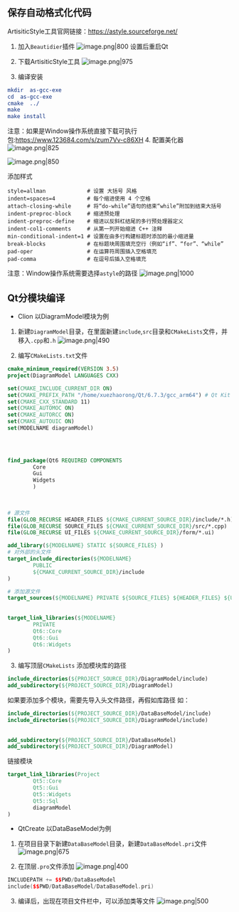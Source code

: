 ## 保存自动格式化代码
ArtisiticStyle工具官网链接：https://astyle.sourceforge.net/
1. 加入`Beautidier`插件 
![image.png|800](https://cdn.jsdelivr.net/gh/xuezhaorong/Picgo//Source/fix-dir/picgo/picgo-clipboard-images/2024/10/31/12-42-54-de52ad44f2382544adc182b72701b356-20241031124253-afc49f.png)
设置后重启Qt

2. 下载ArtisiticStyle工具
![image.png|975](https://cdn.jsdelivr.net/gh/xuezhaorong/Picgo//Source/fix-dir/picgo/picgo-clipboard-images/2024/10/31/12-43-39-40f0dd11096c986fd20f5d78bb9c09f9-20241031124338-c47d18.png)

3. 编译安装
```cmake
mkdir  as-gcc-exe
cd  as-gcc-exe
cmake  ../
make
make install 
```
注意：如果是Window操作系统直接下载可执行包:https://www.123684.com/s/zum7Vv-c86XH
4. 配置美化器
![image.png|825](https://cdn.jsdelivr.net/gh/xuezhaorong/Picgo//Source/fix-dir/picgo/picgo-clipboard-images/2024/10/31/12-45-39-943d092201c4851f05811dbe9bd0574e-20241031124538-b73a5d.png)

![image.png|850](https://cdn.jsdelivr.net/gh/xuezhaorong/Picgo//Source/fix-dir/picgo/picgo-clipboard-images/2024/10/31/12-46-53-44f86c2b96a3fd3140cba14fff2509dc-20241031124652-9a5c87.png)

添加样式
```
style=allman             # 设置 大括号 风格
indent=spaces=4          # 每个缩进使用 4 个空格
attach-closing-while     # 将“do-while”语句的结束“while”附加到结束大括号
indent-preproc-block     # 缩进预处理
indent-preproc-define    # 缩进以反斜杠结尾的多行预处理器定义
indent-col1-comments     # 从第一列开始缩进 C++ 注释
min-conditional-indent=1 # 设置在由多行构建标题时添加的最小缩进量
break-blocks             # 在标题块周围填充空行（例如“if”、“for”、“while”
pad-oper                 # 在运算符周围插入空格填充
pad-comma                # 在逗号后插入空格填充
```

注意：Window操作系统需要选择`astyle`的路径
![image.png|1000](https://cdn.jsdelivr.net/gh/xuezhaorong/Picgo//Source/fix-dir/picgo/picgo-clipboard-images/2024/11/05/09-49-57-845ce3e253ba0641d536aa73117e374b-20241105094956-a925a9.png)

## Qt分模块编译

* Clion
以DiagramModel模块为例
1. 新建`DiagramModel`目录，在里面新建`include`,`src`目录和`CMakeLists`文件，并移入`.cpp`和`.h`
![image.png|490](https://cdn.jsdelivr.net/gh/xuezhaorong/Picgo//Source/fix-dir/picgo/picgo-clipboard-images/2024/10/30/13-55-44-0e5d87f6210f664ab036a3283f62d91f-20241030135543-2c2943.png)

2. 编写`CMakeLists.txt`文件
```cmake
cmake_minimum_required(VERSION 3.5)  
project(DiagramModel LANGUAGES CXX)  

set(CMAKE_INCLUDE_CURRENT_DIR ON)
set(CMAKE_PREFIX_PATH "/home/xuezhaorong/Qt/6.7.3/gcc_arm64") # Qt Kit Dir
set(CMAKE_CXX_STANDARD 11)  
set(CMAKE_AUTOMOC ON)  
set(CMAKE_AUTORCC ON)  
set(CMAKE_AUTOUIC ON)  
set(MODELNAME diagramModel)


  
  
find_package(Qt6 REQUIRED COMPONENTS  
        Core  
        Gui  
        Widgets  
        )  
    

  
# 源文件  
file(GLOB_RECURSE HEADER_FILES ${CMAKE_CURRENT_SOURCE_DIR}/include/*.h)  
file(GLOB_RECURSE SOURCE_FILES ${CMAKE_CURRENT_SOURCE_DIR}/src/*.cpp)  
file(GLOB_RECURSE UI_FILES ${CMAKE_CURRENT_SOURCE_DIR}/form/*.ui)

add_library(${MODELNAME} STATIC ${SOURCE_FILES} )  
# 对外部的头文件
target_include_directories(${MODELNAME}  
        PUBLIC  
        ${CMAKE_CURRENT_SOURCE_DIR}/include  
)  

# 添加源文件  
target_sources(${MODELNAME} PRIVATE ${SOURCE_FILES} ${HEADER_FILES} ${UI_FILES})
  
  
target_link_libraries(${MODELNAME}  
		PRIVATE
        Qt6::Core  
        Qt6::Gui  
        Qt6::Widgets  
)
```

3. 编写顶层`CMakeLists`
添加模块库的路径
```cmake
include_directories(${PROJECT_SOURCE_DIR}/DiagramModel/include)
add_subdirectory(${PROJECT_SOURCE_DIR}/DiagramModel)

```

如果要添加多个模块，需要先导入头文件路径，再假如库路径
如：
```cmake
include_directories(${PROJECT_SOURCE_DIR}/DataBaseModel/include)  
include_directories(${PROJECT_SOURCE_DIR}/DiagramModel/include)  
  
  
add_subdirectory(${PROJECT_SOURCE_DIR}/DataBaseModel)  
add_subdirectory(${PROJECT_SOURCE_DIR}/DiagramModel)
```

链接模块
```cmake
target_link_libraries(Project  
        Qt5::Core  
        Qt5::Gui  
        Qt5::Widgets  
        Qt5::Sql  
        diagramModel  
)
```

* QtCreate
以DataBaseModel为例
1. 在项目目录下新建`DataBaseModel`目录，新建`DataBaseModel.pri`文件
![image.png|675](https://cdn.jsdelivr.net/gh/xuezhaorong/Picgo//Source/fix-dir/picgo/picgo-clipboard-images/2024/10/30/14-30-06-c1c603c296c25d5159860764a0f44eda-20241030143005-e4008b.png)

2. 在顶层`.pro`文件添加
![image.png|400](https://cdn.jsdelivr.net/gh/xuezhaorong/Picgo//Source/fix-dir/picgo/picgo-clipboard-images/2024/10/30/14-31-59-48310fc91b61ae85cae8e831ada9e3aa-20241030143158-785e2f.png)

```cpp
INCLUDEPATH += $$PWD/DataBaseModel
include($$PWD/DataBaseModel/DataBaseModel.pri)
```

3. 编译后，出现在项目文件栏中，可以添加类等文件
![image.png|500](https://cdn.jsdelivr.net/gh/xuezhaorong/Picgo//Source/fix-dir/picgo/picgo-clipboard-images/2024/10/30/14-33-14-dca3cb4504d8490507314c7e4def564b-20241030143313-c9e125.png)
